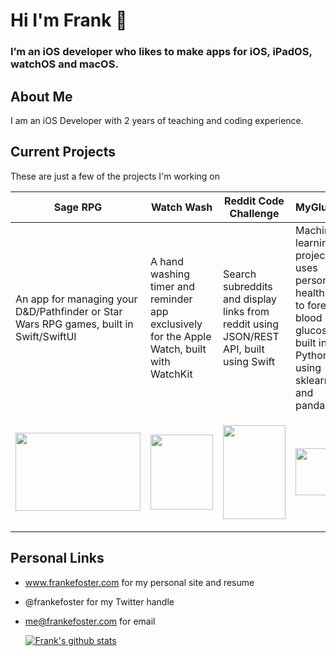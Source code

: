 # Hi I'm Frank 👋

### I’m an iOS developer who likes to make apps for iOS, iPadOS, watchOS and macOS. 

## About Me
I am an iOS Developer with 2 years of teaching and coding experience. 

## Current Projects
These are just a few of the projects I'm working on

| Sage RPG                                                                                                                                                                                      | Watch Wash                                                                                                        | Reddit Code Challenge                                                                                                                        | MyGluCast                                                                                                                                      |
|-----------------------------------------------------------------------------------------------------------------------------------------------------------------------------------------------|-------------------------------------------------------------------------------------------------------------------|----------------------------------------------------------------------------------------------------------------------------------------------|------------------------------------------------------------------------------------------------------------------------------------------------|
| An app for managing your D&D/Pathfinder or Star Wars RPG games, built in Swift/SwiftUI                                                                                                                                | A hand washing timer and reminder app exclusively for the Apple Watch, built with WatchKit                                 | Search subreddits and display links from reddit using JSON/REST API, built using Swift                                                               | Machine learning project that uses personal health data to forecast blood glucose, built in Python using sklearn and pandas                                                   |
| <img src="https://user-images.githubusercontent.com/42280875/91604728-0a5a3580-e924-11ea-925a-04660df502ac.png" width ="200" height = "125"> | <p align ="center"><img src="https://user-images.githubusercontent.com/42280875/81124319-fa889280-8ee9-11ea-8dd4-aa692c39a96b.png" width="100" height = "120"></p> | <p align ="center"><img src="https://user-images.githubusercontent.com/42280875/90965544-d7282a00-e47d-11ea-9f99-dadfcb32f620.png" width ="100" height = "150"></p> | <img src="https://user-images.githubusercontent.com/42280875/91604952-7a68bb80-e924-11ea-9381-dfc9ff01f99b.png" width="75" height = "75"> |

## Personal Links

- www.frankefoster.com for my personal site and resume
- @frankefoster for my Twitter handle
- me@frankefoster.com for email


  [![Frank's github stats](https://github-readme-stats.vercel.app/api?username=analogpotato&show_icons=true&theme=algolia)](https://github.com/anuraghazra/github-readme-stats)






<!--
**analogpotato/analogpotato** is a ✨ _special_ ✨ repository because its `README.md` (this file) appears on your GitHub profile.

Here are some ideas to get you started:

- 🔭 I’m currently working on ...
- 🌱 I’m currently learning ...
- 👯 I’m looking to collaborate on ...
- 🤔 I’m looking for help with ...
- 💬 Ask me about ...
- 📫 How to reach me: ...
- 😄 Pronouns: ...
- ⚡ Fun fact: ...
-->
